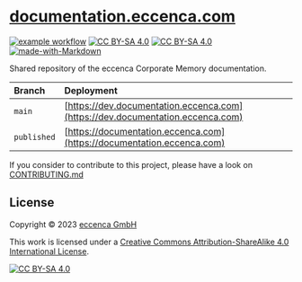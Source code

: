 # [documentation.eccenca.com](https://documentation.eccenca.com)

[![example workflow][build-shield]][github-actions] [![CC BY-SA 4.0][cc-by-sa-shield]][cc-by-sa] [![CC BY-SA 4.0][mkdocs-shield]][mkdocs] [![made-with-Markdown][markdown-shield]](http://commonmark.org)

Shared repository of the eccenca Corporate Memory documentation.

| Branch       | Deployment |
| :---         | :--- |
| `main`       | [https://dev.documentation.eccenca.com](https://dev.documentation.eccenca.com) |
| `published`  | [https://documentation.eccenca.com](https://documentation.eccenca.com) |

If you consider to contribute to this project, please have a look on [CONTRIBUTING.md](https://github.com/eccenca/documentation.eccenca.com/blob/main/CONTRIBUTING.md)

## License

Copyright © 2023 [eccenca GmbH](https://eccenca.com)

This work is licensed under a [Creative Commons Attribution-ShareAlike 4.0 International License][cc-by-sa].

[![CC BY-SA 4.0][cc-by-sa-image]][cc-by-sa]

[github-actions]: https://github.com/eccenca/documentation.eccenca.com/actions
[build-shield]: https://github.com/eccenca/documentation.eccenca.com/actions/workflows/pages.yml/badge.svg
[cc-by-sa]: http://creativecommons.org/licenses/by-sa/4.0/
[cc-by-sa-image]: https://licensebuttons.net/l/by-sa/4.0/88x31.png
[cc-by-sa-shield]: https://img.shields.io/badge/License-CC%20BY--SA%204.0-lightgrey.svg
[mkdocs-shield]: https://img.shields.io/badge/Made%20with-mkdocs-brightgreen
[mkdocs]: https://www.mkdocs.org/
[markdown-shield]: https://img.shields.io/badge/Made%20with-Markdown-1f425f.svg
